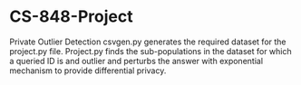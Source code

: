 # CS-848-Project
Private Outlier Detection
csvgen.py generates the required dataset for the project.py file. 
Project.py finds the sub-populations in the dataset for which a queried ID is and outlier and 
perturbs the answer with exponential mechanism to provide differential privacy. 
